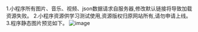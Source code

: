 1.小程序所有图片、音乐、视频、json数据请求自服务器,修改默认链接将导致加载资源失败。
2.小程序资源供学习测试使用,资源版权归原网站所有,请勿申请上线。
3.程序静态图片预览如下。
![image](https://github.com/dong-can/yinyueping/raw/master/preview/1.png)

